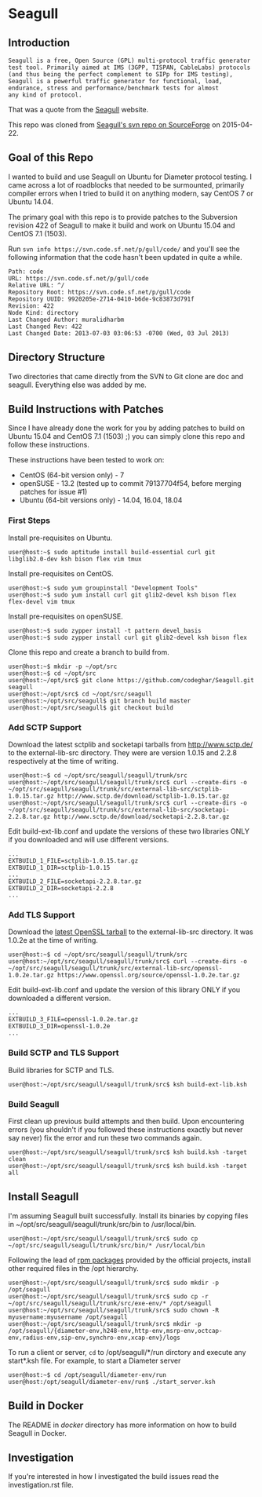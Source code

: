 # Seagull

## Introduction

    Seagull is a free, Open Source (GPL) multi-protocol traffic generator
    test tool. Primarily aimed at IMS (3GPP, TISPAN, CableLabs) protocols
    (and thus being the perfect complement to SIPp for IMS testing),
    Seagull is a powerful traffic generator for functional, load,
    endurance, stress and performance/benchmark tests for almost
    any kind of protocol.

That was a quote from the [Seagull](http://gull.sourceforge.net/) website.

This repo was cloned from [Seagull's svn repo on SourceForge](https://svn.code.sf.net/p/gull/code/) on 2015-04-22.

## Goal of this Repo

I wanted to build and use Seagull on Ubuntu for Diameter protocol testing. I came across a lot of roadblocks that needed to be surmounted, primarily compiler errors when I tried to build it on anything modern, say CentOS 7 or Ubuntu 14.04.

The primary goal with this repo is to provide patches to the Subversion revision 422 of Seagull to make it build and work on Ubuntu 15.04 and CentOS 7.1 (1503).

Run ``svn info https://svn.code.sf.net/p/gull/code/`` and you'll see the following information that the code hasn't been updated in quite a while.

    Path: code
    URL: https://svn.code.sf.net/p/gull/code
    Relative URL: ^/
    Repository Root: https://svn.code.sf.net/p/gull/code
    Repository UUID: 9920205e-2714-0410-b6de-9c83873d791f
    Revision: 422
    Node Kind: directory
    Last Changed Author: muralidharbm
    Last Changed Rev: 422
    Last Changed Date: 2013-07-03 03:06:53 -0700 (Wed, 03 Jul 2013)

## Directory Structure

Two directories that came directly from the SVN to Git clone are doc and seagull. Everything else was added by me.

## Build Instructions with Patches

Since I have already done the work for you by adding patches to build on Ubuntu 15.04 and CentOS 7.1 (1503) ;) you can simply clone this repo and follow these instructions.

These instructions have been tested to work on:

- CentOS (64-bit version only) - 7
- openSUSE - 13.2 (tested up to commit 79137704f54, before merging patches for issue #1)
- Ubuntu (64-bit versions only) - 14.04, 16.04, 18.04

### First Steps

Install pre-requisites on Ubuntu.

    user@host:~$ sudo aptitude install build-essential curl git libglib2.0-dev ksh bison flex vim tmux

Install pre-requisites on CentOS.

    user@host:~$ sudo yum groupinstall "Development Tools"
    user@host:~$ sudo yum install curl git glib2-devel ksh bison flex flex-devel vim tmux

Install pre-requisites on openSUSE.

    user@host:~$ sudo zypper install -t pattern devel_basis
    user@host:~$ sudo zypper install curl git glib2-devel ksh bison flex

Clone this repo and create a branch to build from.

    user@host:~$ mkdir -p ~/opt/src
    user@host:~$ cd ~/opt/src
    user@host:~/opt/src$ git clone https://github.com/codeghar/Seagull.git seagull
    user@host:~/opt/src$ cd ~/opt/src/seagull
    user@host:~/opt/src/seagull$ git branch build master
    user@host:~/opt/src/seagull$ git checkout build

### Add SCTP Support

Download the latest sctplib and socketapi tarballs from http://www.sctp.de/ to the external-lib-src directory. They were are version 1.0.15 and 2.2.8 respectively at the time of writing.

    user@host:~$ cd ~/opt/src/seagull/seagull/trunk/src
    user@host:~/opt/src/seagull/seagull/trunk/src$ curl --create-dirs -o ~/opt/src/seagull/seagull/trunk/src/external-lib-src/sctplib-1.0.15.tar.gz http://www.sctp.de/download/sctplib-1.0.15.tar.gz
    user@host:~/opt/src/seagull/seagull/trunk/src$ curl --create-dirs -o ~/opt/src/seagull/seagull/trunk/src/external-lib-src/socketapi-2.2.8.tar.gz http://www.sctp.de/download/socketapi-2.2.8.tar.gz

Edit build-ext-lib.conf and update the versions of these two libraries ONLY if you downloaded and will use different versions.

    ...
    EXTBUILD_1_FILE=sctplib-1.0.15.tar.gz
    EXTBUILD_1_DIR=sctplib-1.0.15
    ...
    EXTBUILD_2_FILE=socketapi-2.2.8.tar.gz
    EXTBUILD_2_DIR=socketapi-2.2.8
    ...

### Add TLS Support

Download the [latest OpenSSL tarball](https://www.openssl.org/source/) to the external-lib-src directory. It was 1.0.2e at the time of writing.

    user@host:~$ cd ~/opt/src/seagull/seagull/trunk/src
    user@host:~/opt/src/seagull/seagull/trunk/src$ curl --create-dirs -o ~/opt/src/seagull/seagull/trunk/src/external-lib-src/openssl-1.0.2e.tar.gz https://www.openssl.org/source/openssl-1.0.2e.tar.gz

Edit build-ext-lib.conf and update the version of this library ONLY if you downloaded a different version.

    ...
    EXTBUILD_3_FILE=openssl-1.0.2e.tar.gz
    EXTBUILD_3_DIR=openssl-1.0.2e
    ...

### Build SCTP and TLS Support

Build libraries for SCTP and TLS.

    user@host:~/opt/src/seagull/seagull/trunk/src$ ksh build-ext-lib.ksh

### Build Seagull

First clean up previous build attempts and then build. Upon encountering errors (you shouldn't if you followed these instructions exactly but never say never) fix the error and run these two commands again.

    user@host:~/opt/src/seagull/seagull/trunk/src$ ksh build.ksh -target clean
    user@host:~/opt/src/seagull/seagull/trunk/src$ ksh build.ksh -target all

## Install Seagull

I'm assuming Seagull built successfully. Install its binaries by copying files in ~/opt/src/seagull/seagull/trunk/src/bin to /usr/local/bin.

    user@host:~/opt/src/seagull/seagull/trunk/src$ sudo cp ~/opt/src/seagull/seagull/trunk/src/bin/* /usr/local/bin

Following the lead of [rpm packages](http://sourceforge.net/projects/gull/files/) provided by the official projects, install other required files in the /opt hierarchy.

    user@host:~/opt/src/seagull/seagull/trunk/src$ sudo mkdir -p /opt/seagull
    user@host:~/opt/src/seagull/seagull/trunk/src$ sudo cp -r ~/opt/src/seagull/seagull/trunk/src/exe-env/* /opt/seagull
    user@host:~/opt/src/seagull/seagull/trunk/src$ sudo chown -R myusername:myusername /opt/seagull
    user@host:~/opt/src/seagull/seagull/trunk/src$ mkdir -p /opt/seagull/{diameter-env,h248-env,http-env,msrp-env,octcap-env,radius-env,sip-env,synchro-env,xcap-env}/logs

To run a client or server, ``cd`` to /opt/seagull/\*/run dirctory and execute any start\*.ksh file. For example, to start a Diameter server

    user@host:~$ cd /opt/seagull/diameter-env/run
    user@host:/opt/seagull/diameter-env/run$ ./start_server.ksh

## Build in Docker

The README in *docker* directory has more information on how to build Seagull in Docker.

## Investigation

If you're interested in how I investigated the build issues read the investigation.rst file.
